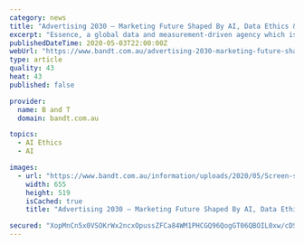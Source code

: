 ```yaml
---
category: news
title: "Advertising 2030 – Marketing Future Shaped By AI, Data Ethics & Environmental Responsibility"
excerpt: "Essence, a global data and measurement-driven agency which is part of GroupM, today released a unique report on the future of advertising based on the predictions of experts across academia, business,"
publishedDateTime: 2020-05-03T22:00:00Z
webUrl: "https://www.bandt.com.au/advertising-2030-marketing-future-shaped-by-ai-data-ethics-environmental-responsibility/"
type: article
quality: 43
heat: 43
published: false

provider:
  name: B and T
  domain: bandt.com.au

topics:
  - AI Ethics
  - AI

images:
  - url: "https://www.bandt.com.au/information/uploads/2020/05/Screen-shot-2020-05-04-at-9.51.14-AM.png"
    width: 655
    height: 519
    isCached: true
    title: "Advertising 2030 – Marketing Future Shaped By AI, Data Ethics & Environmental Responsibility"

secured: "XopMnCn5x0VSOKrWx2ncxOpussZFCa84WM1PHCGQ96QogGT06QBOIL0xw/cDSJFobo73AZRPr0pKllOK9cnYqJ/LhAeYqmz7goj5loGKJQGH6QROL9K6Kln4kBSmqz3zosBhHGj/YJRZIUUctx88mucbdMdbTOW4OADALZW/Pfm1+rhso12tFf6i3mharqhKci1Yq6uhX1sSslR9bzFaN3GBpB9+vSXuJ1dcS0soBAC+75vtA3KmBhCbI//QxE5YIIdRtkq8o95JS4fXTpO5v2hu9U+uTw7jMZuAfVSUM96sDm9orq71O74cqNsKXQIHyi6sRCT23SGl0rrAinm19EEsn0PwmATNPm3wXxeoLq88Atv8izh2TM6tv7OZ0mF12DlfLJDRVL+XYpEEOT+L7VLHY3MHHrDb23afL/fG/bOhKDpTyraQc3Yu0bIS/gFHsf0eDo+FhlWJuSSrqaBF11cq36M7o9oNXBqdtgWLwqU=;KNy4IlMJU0wBkYWP8ULDPA=="
---
```


